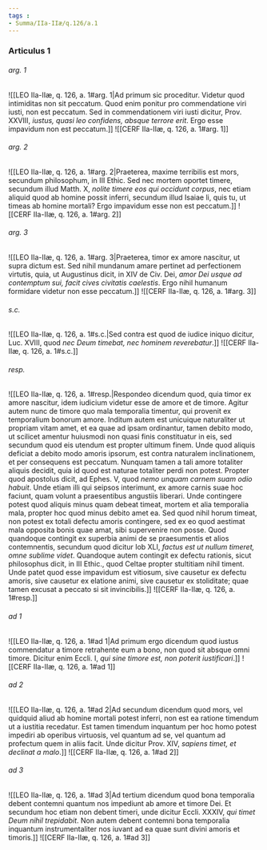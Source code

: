```yaml
---
tags : 
- Summa/IIa-IIæ/q.126/a.1
---
```


### Articulus 1

###### arg. 1
![[LEO IIa-IIæ, q. 126, a. 1#arg. 1|Ad primum sic proceditur. Videtur quod intimiditas non sit peccatum. Quod enim ponitur pro commendatione viri iusti, non est peccatum. Sed in commendationem viri iusti dicitur, Prov. XXVIII, *iustus, quasi leo confidens, absque terrore erit*. Ergo esse impavidum non est peccatum.]]
![[CERF IIa-IIæ, q. 126, a. 1#arg. 1]]

###### arg. 2
![[LEO IIa-IIæ, q. 126, a. 1#arg. 2|Praeterea, maxime terribilis est mors, secundum philosophum, in III Ethic. Sed nec mortem oportet timere, secundum illud Matth. X, *nolite timere eos qui occidunt corpus*, nec etiam aliquid quod ab homine possit inferri, secundum illud Isaiae li, quis tu, ut timeas ab homine mortali? Ergo impavidum esse non est peccatum.]]
![[CERF IIa-IIæ, q. 126, a. 1#arg. 2]]

###### arg. 3
![[LEO IIa-IIæ, q. 126, a. 1#arg. 3|Praeterea, timor ex amore nascitur, ut supra dictum est. Sed nihil mundanum amare pertinet ad perfectionem virtutis, quia, ut Augustinus dicit, in XIV de Civ. Dei, *amor Dei usque ad contemptum sui, facit cives civitatis caelestis*. Ergo nihil humanum formidare videtur non esse peccatum.]]
![[CERF IIa-IIæ, q. 126, a. 1#arg. 3]]

###### s.c.
![[LEO IIa-IIæ, q. 126, a. 1#s.c.|Sed contra est quod de iudice iniquo dicitur, Luc. XVIII, quod *nec Deum timebat, nec hominem reverebatur*.]]
![[CERF IIa-IIæ, q. 126, a. 1#s.c.]]

###### resp.
![[LEO IIa-IIæ, q. 126, a. 1#resp.|Respondeo dicendum quod, quia timor ex amore nascitur, idem iudicium videtur esse de amore et de timore. Agitur autem nunc de timore quo mala temporalia timentur, qui provenit ex temporalium bonorum amore. Inditum autem est unicuique naturaliter ut propriam vitam amet, et ea quae ad ipsam ordinantur, tamen debito modo, ut scilicet amentur huiusmodi non quasi finis constituatur in eis, sed secundum quod eis utendum est propter ultimum finem. Unde quod aliquis deficiat a debito modo amoris ipsorum, est contra naturalem inclinationem, et per consequens est peccatum. Nunquam tamen a tali amore totaliter aliquis decidit, quia id quod est naturae totaliter perdi non potest. Propter quod apostolus dicit, ad Ephes. V, quod *nemo unquam carnem suam odio habuit*. Unde etiam illi qui seipsos interimunt, ex amore carnis suae hoc faciunt, quam volunt a praesentibus angustiis liberari. Unde contingere potest quod aliquis minus quam debeat timeat, mortem et alia temporalia mala, propter hoc quod minus debito amet ea. Sed quod nihil horum timeat, non potest ex totali defectu amoris contingere, sed ex eo quod aestimat mala opposita bonis quae amat, sibi supervenire non posse. Quod quandoque contingit ex superbia animi de se praesumentis et alios contemnentis, secundum quod dicitur Iob XLI, *factus est ut nullum timeret, omne sublime videt*. Quandoque autem contingit ex defectu rationis, sicut philosophus dicit, in III Ethic., quod Celtae propter stultitiam nihil timent. Unde patet quod esse impavidum est vitiosum, sive causetur ex defectu amoris, sive causetur ex elatione animi, sive causetur ex stoliditate; quae tamen excusat a peccato si sit invincibilis.]]
![[CERF IIa-IIæ, q. 126, a. 1#resp.]]

###### ad 1
![[LEO IIa-IIæ, q. 126, a. 1#ad 1|Ad primum ergo dicendum quod iustus commendatur a timore retrahente eum a bono, non quod sit absque omni timore. Dicitur enim Eccli. I, *qui sine timore est, non poterit iustificari*.]]
![[CERF IIa-IIæ, q. 126, a. 1#ad 1]]

###### ad 2
![[LEO IIa-IIæ, q. 126, a. 1#ad 2|Ad secundum dicendum quod mors, vel quidquid aliud ab homine mortali potest inferri, non est ea ratione timendum ut a iustitia recedatur. Est tamen timendum inquantum per hoc homo potest impediri ab operibus virtuosis, vel quantum ad se, vel quantum ad profectum quem in aliis facit. Unde dicitur Prov. XIV, *sapiens timet, et declinat a malo*.]]
![[CERF IIa-IIæ, q. 126, a. 1#ad 2]]

###### ad 3
![[LEO IIa-IIæ, q. 126, a. 1#ad 3|Ad tertium dicendum quod bona temporalia debent contemni quantum nos impediunt ab amore et timore Dei. Et secundum hoc etiam non debent timeri, unde dicitur Eccli. XXXIV, *qui timet Deum nihil trepidabit*. Non autem debent contemni bona temporalia inquantum instrumentaliter nos iuvant ad ea quae sunt divini amoris et timoris.]]
![[CERF IIa-IIæ, q. 126, a. 1#ad 3]]

